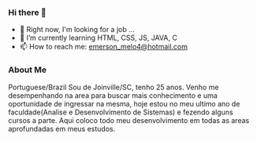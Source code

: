 ### Hi there 👋

- 🔭 Right now, I'm looking for a job ...
- 🌱 I’m currently learning HTML, CSS, JS, JAVA, C
- 📫 How to reach me: emerson_melo4@hotmail.com

### About Me

Portuguese/Brazil
  Sou de Joinville/SC, tenho 25 anos. 
  Venho me desempenhando na area para buscar mais conhecimento e uma oportunidade de ingressar na mesma,
hoje estou no meu ultimo ano de faculdade(Analise e Desenvolvimento de Sistemas) e fezendo alguns cursos a parte.
  Aqui coloco todo meu desenvolvimento em todas as areas aprofundadas em meus estudos.
